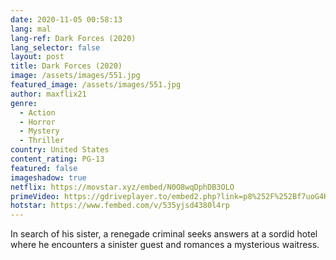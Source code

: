 ```yaml
---
date: 2020-11-05 00:58:13
lang: mal
lang-ref: Dark Forces (2020)
lang_selector: false
layout: post
title: Dark Forces (2020)
image: /assets/images/551.jpg
featured_image: /assets/images/551.jpg
author: maxflix21
genre:
  - Action
  - Horror
  - Mystery
  - Thriller
country: United States
content_rating: PG-13
featured: false
imageshadow: true
netflix: https://movstar.xyz/embed/N0O8wqDphDB3OLO
primeVideo: https://gdriveplayer.to/embed2.php?link=p8%252F%252Bf7uoG4KnQjqZPjjpbAZUqsZLeyIEJUScy6ewUkkSBOmvFpSismPzghLT2KaCuLqEHUYWRoaKAnB1myJc1c6%252FkAHsH0w0WcT2AtzDXKePEvUPYEoEmNF2oajyUwPXR5rTTx7mpImhzNxoQSWeYZlZRJeq9eNU80bD%252BSC0bHY7wlWzPhMPb2H3j0k7PNVKI%253D
hotstar: https://www.fembed.com/v/535yjsd4380l4rp
---
```

In search of his sister, a renegade criminal seeks answers at a sordid hotel where he encounters a sinister guest and romances a mysterious waitress.